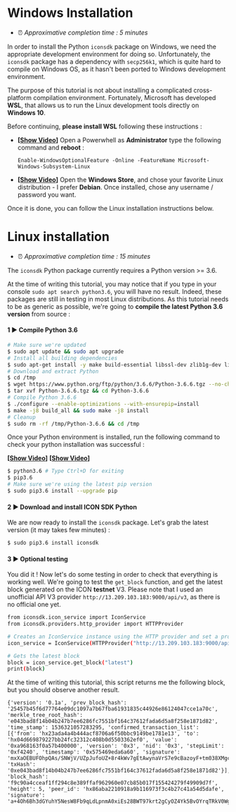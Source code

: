 # Windows Installation

- ⏰ *Approximative completion time :  5 minutes*

In order to install the Python `iconsdk` package on Windows, we need the appropriate development environment for doing so. Unfortunately, the `iconsdk` package has a dependency with `secp256k1`, which is quite hard to compile on Windows OS, as it hasn't been ported to Windows development environment.

The purpose of this tutorial is not about installing a complicated cross-platform compilation environment. Fortunately, Microsoft has developed **WSL**, that allows us to run the Linux development tools directly on **Windows 10**.

Before continuing, **please install WSL** following these instructions :

- **[[Show Video](https://gfycat.com/WholeSmartAttwatersprairiechicken "Show Video")]** Open a Powerwhell as **Administrator** type the following command and **reboot** :

    `Enable-WindowsOptionalFeature -Online -FeatureName Microsoft-Windows-Subsystem-Linux` 
- **[[Show Video](https://gfycat.com/CircularFearlessHylaeosaurus "Show Video")]** Open the **Windows Store**, and chose your favorite Linux distribution - I prefer **Debian**. Once installed, chose any username / password you want.

Once it is done, you can follow the Linux installation instructions below.

# Linux installation

- ⏰ *Approximative completion time : 15 minutes*

The `iconsdk` Python package currently requires a Python version >= 3.6.

At the time of writing this tutorial, you may notice that if you type in your console `sudo apt search python3.6`, you will have no result.
Indeed, these packages are still in testing in most Linux distributions. 
As this tutorial needs to be as generic as possible, we're going to **compile the latest Python 3.6 version** from source :

#### 1 ▶ Compile Python 3.6

```bash
# Make sure we're updated
$ sudo apt update && sudo apt upgrade
# Install all building dependencies
$ sudo apt-get install -y make build-essential libssl-dev zlib1g-dev libbz2-dev libreadline-dev libsqlite3-dev wget curl llvm libncurses5-dev  libncursesw5-dev xz-utils tk-dev autoconf libtool libsecp256k1-dev
# Download and extract Python
$ cd /tmp
$ wget https://www.python.org/ftp/python/3.6.6/Python-3.6.6.tgz --no-check-certificate
$ tar xvf Python-3.6.6.tgz && cd Python-3.6.6
# Compile Python 3.6.6
$ ./configure --enable-optimizations --with-ensurepip=install
$ make -j8 build_all && sudo make -j8 install
# Cleanup
$ sudo rm -rf /tmp/Python-3.6.6 && cd /tmp
```

Once your Python environment is installed, run the following command to check your python installation was successful :

**[[Show Video](https://gfycat.com/GoodRadiantAmurminnow "Show Video")]**
**[[Show Video](https://gfycat.com/AmpleHeftyDrever "Show Video")]**

```bash
$ python3.6 # Type Ctrl+D for exiting
$ pip3.6
# Make sure we're using the latest pip version
$ sudo pip3.6 install --upgrade pip
```

#### 2 ▶ Download and install ICON SDK Python

We are now ready to install the `iconsdk` package.
Let's grab the latest version (it may takes few minutes) :

```bash
$ sudo pip3.6 install iconsdk
```

#### 3 ▶ Optional testing

You did it ! Now let's do some testing in order to check that everything is working well.
We're going to test the `get_block` function, and get the latest block generated on the ICON **testnet** V3.
Please note that I used an unofficial API V3 provider `http://13.209.103.183:9000/api/v3`, as there is no official one yet.

```bash
from iconsdk.icon_service import IconService
from iconsdk.providers.http_provider import HTTPProvider

# Creates an IconService instance using the HTTP provider and set a provider.
icon_service = IconService(HTTPProvider("http://13.209.103.183:9000/api/v3"))

# Gets the latest block
block = icon_service.get_block("latest")
print(block)
```

At the time of writing this tutorial, this script returns me the following block, but you should observe another result.
```
{'version': '0.1a', 'prev_block_hash': '25457b45f6d77764e09dc1097a7b67fba61931835c44926e86124047cce1a70c', 'merkle_tree_root_hash': 'e043bad8f14b04b247b7ee6286fc7551bf164c37612fada6d5a8f258e1871d82', 'time_stamp': 1536321057283295, 'confirmed_transaction_list': [{'from': 'hx23ada4a4b444acf8706a6f50bbc9149be1781e13', 'to': 'hx04d669879227bb24fc32312c408b0d5503362ef0', 'value': '0xa968163f0a57b400000', 'version': '0x3', 'nid': '0x3', 'stepLimit': '0xf4240', 'timestamp': '0x575469eda6a60', 'signature': 'mxXaOEBUFOhpQAs/SNWjV/UZpJufoUZ+8r4kWv7gEtAwynaVrS7e9cBazoyF+tm038XMgcZDx+t+1mo8Zx63/gA=', 'txHash': '0xe043bad8f14b04b247b7ee6286fc7551bf164c37612fada6d5a8f258e1871d82'}], 'block_hash': 'f9c90a4cceaf1ff294c8e389ffaf962960e07cb85b017f155424279f49909d7f', 'height': 5, 'peer_id': 'hx86aba2210918a9b116973f3c4b27c41a54d5dafe', 'signature': 'a+4Oh6Bh3dGYuhY5NesW8Fb9qLdLpnmA0xiEs28BWT97krt2gCyOZ4Yk5BvOYrqTRkV0WgasRoJi0fIVQsYmmAE='}
```

